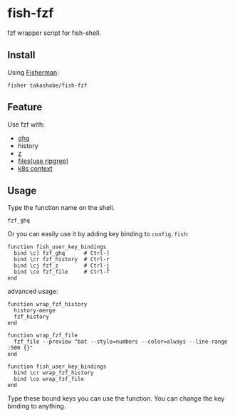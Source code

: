 # fish-fzf

fzf wrapper script for fish-shell.

## Install

Using [Fisherman](https://github.com/fisherman/fisherman):

```fish
fisher takashabe/fish-fzf
```

## Feature

Use fzf with:

* [ghq](https://github.com/motemen/ghq)
* history
* [z](https://github.com/fisherman/z)
* [files(use ripgrep)](https://github.com/BurntSushi/ripgrep)
* [k8s context](https://kubernetes.io/docs/reference/generated/kubectl/kubectl-commands#config)

## Usage

Type the function name on the shell.

```fish
fzf_ghq
```

Or you can easily use it by adding key binding to `config.fish`:

```fish
function fish_user_key_bindings
  bind \c] fzf_ghq      # Ctrl-]
  bind \cr fzf_history  # Ctrl-r
  bind \cj fzf_z        # Ctrl-j
  bind \co fzf_file     # Ctrl-f
end
```

advanced usage:

```fish
function wrap_fzf_history
  history-merge
  fzf_history
end

function wrap_fzf_file
  fzf_file --preview "bat --style=numbers --color=always --line-range :500 {}"
end

function fish_user_key_bindings
  bind \cr wrap_fzf_history
  bind \co wrap_fzf_file
end
```

Type these bound keys you can use the function. You can change the key binding to anything.
